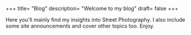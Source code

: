 +++
title= "Blog"
description= "Welcome to my blog"
draft= false
+++

Here you'll mainly find my insights into Street Photography. I also include some site announcements and cover other topics too. Enjoy.